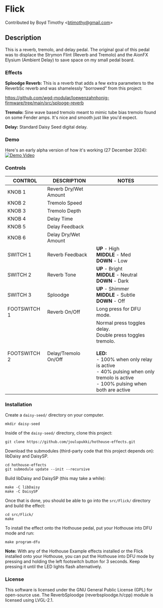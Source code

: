 # Flick

Contributed by Boyd Timothy \<<btimothy@gmail.com>\>

## Description

This is a reverb, tremolo, and delay pedal. The original goal of this pedal was to displace the Strymon Flint (Reverb and Tremolo) and the AionFX Elysium (Ambient Delay) to save space on my small pedal board.

### Effects

**Sploodge Reverb:** This is a reverb that adds a few extra parameters to the
ReverbSc reverb and was shamelessly "borrowed" from this project:

https://github.com/wgd-modular/loewenzahnhonig-firmware/tree/main/src/splooge-reverb

**Tremolo:** Sine wave based tremolo meant to mimic tube bias tremolo found
on some Fender amps. It's nice and smooth just like you'd expect.

**Delay:** Standard Daisy Seed digital delay.

### Demo

Here's an early alpha version of how it's working (27 December 2024):
[![Demo Video](https://img.youtube.com/vi/-sD-U93r3Rw/0.jpg)](https://youtu.be/-sD-U93r3Rw)

### Controls

| CONTROL | DESCRIPTION | NOTES |
|-|-|-|
| KNOB 1 | Reverb Dry/Wet Amount |  |
| KNOB 2 | Tremolo Speed |  |
| KNOB 3 | Tremolo Depth |  |
| KNOB 4 | Delay Time |  |
| KNOB 5 | Delay Feedback |  |
| KNOB 6 | Delay Dry/Wet Amount |  |
| SWITCH 1 | Reverb Feedback | **UP** - High<br/>**MIDDLE** - Med<br/>**DOWN** - Low |
| SWITCH 2 | Reverb Tone | **UP** - Bright<br/>**MIDDLE** - Neutral<br/>**DOWN** - Dark |
| SWITCH 3 | Sploodge | **UP** - Shimmer<br/>**MIDDLE** - Subtle<br/>**DOWN** - Off |
| FOOTSWITCH 1 | Reverb On/Off | Long press for DFU mode. |
| FOOTSWITCH 2 | Delay/Tremolo On/Off | Normal press toggles delay.<br/>Double press toggles tremolo.<br/><br/>**LED:**<br/>- 100% when only relay is active<br/>- 40% pulsing when only tremolo is active<br/>- 100% pulsing when both are active |

### Installation

Create a `daisy-seed/` directory on your computer.
```
mkdir daisy-seed
```

Inside of the `daisy-seed/` directory, clone this project:
```
git clone https://github.com/joulupukki/hothouse-effects.git
```

Download the submodules (third-party code that this project depends on): libDaisy and DaisySP.
```
cd hothouse-effects
git submodule update --init --recursive
```

Build libDaisy and DaisySP (this may take a while):
```
make -C libDaisy
make -C DaisySP
```

Once that is done, you should be able to go into the `src/Flick/` directory and build the effect:
```
cd src/Flick/
make
```

To install the effect onto the Hothouse pedal, put your Hothouse into DFU mode and run:
```
make program-dfu
```

**Note:** With any of the Hothouse Example effects installed or the Flick installed onto your Hothouse, you can put the Hothouse into DFU mode by pressing and holding the left footswitch button for 3 seconds. Keep pressing it until the LED lights flash alternatively.

### License

This software is licensed under the GNU General Public License (GPL) for open-source use. The ReverbSploodge (reverbsploodge.h/cpp) module is licensed using LVGL-2.1.
